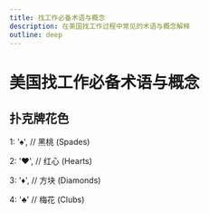 ```yaml
---
title: 找工作必备术语与概念
description: 在美国找工作过程中常见的术语与概念解释
outline: deep
---
```

# 美国找工作必备术语与概念

## 扑克牌花色
1: '♠️', // 黑桃 (Spades)

2: '♥️', // 红心 (Hearts)  

3: '♦️', // 方块 (Diamonds)

4: '♣️'  // 梅花 (Clubs)
